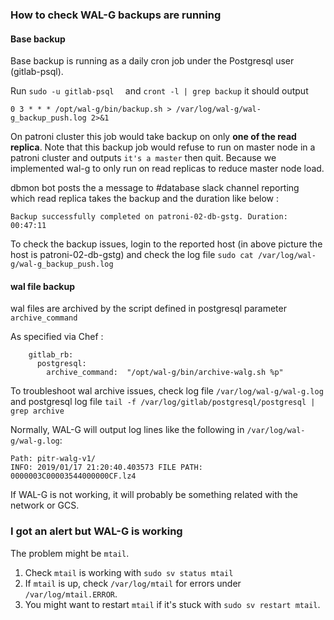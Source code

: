 ### How to check WAL-G backups are running

#### Base backup 

Base backup is running as a daily cron job under the Postgresql user (gitlab-psql).

Run `sudo -u gitlab-psql  ` and `cront -l | grep backup` it should output 

```# Chef Name: full wal-g backup
0 3 * * * /opt/wal-g/bin/backup.sh > /var/log/wal-g/wal-g_backup_push.log 2>&1
```

On patroni cluster this job would take backup on only **one of the read replica**. Note that this backup job would refuse to run on master node in a patroni cluster and outputs ```it's a master``` then quit. Because we implemented wal-g to only run on read replicas to reduce master node load.

dbmon bot posts the a message to #database slack channel reporting which read replica takes the backup and the duration like below :

```Backup successfully completed on patroni-02-db-gstg. Duration: 00:47:11```

To check the backup issues, login to the reported host (in above picture the host is patroni-02-db-gstg) and check the log file `sudo cat /var/log/wal-g/wal-g_backup_push.log`

#### wal file backup

wal files are archived by the script defined in postgresql parameter `archive_command`

As specified via Chef :

```
    gitlab_rb:
      postgresql:
        archive_command:  "/opt/wal-g/bin/archive-walg.sh %p"
```

To troubleshoot wal archive issues, check log file `/var/log/wal-g/wal-g.log` and postgresql log file ` tail -f /var/log/gitlab/postgresql/postgresql | grep archive `

Normally, WAL-G will output log lines like the following in `/var/log/wal-g/wal-g.log`:

```
Path: pitr-walg-v1/
INFO: 2019/01/17 21:20:40.403573 FILE PATH: 0000003C00003544000000CF.lz4
```

If WAL-G is not working, it will probably be something related with the network or GCS. 

### I got an alert but WAL-G is working
The problem might be `mtail`.

1. Check `mtail` is working with `sudo sv status mtail`
1. If `mtail` is up, check `/var/log/mtail` for errors under `/var/log/mtail.ERROR`.
1. You might want to restart `mtail` if it's stuck with `sudo sv restart mtail`.
